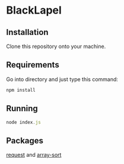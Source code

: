 # BlackLapel

## Installation
Clone this repository onto your machine.

## Requirements
Go into directory and just type this command:
```javascript
npm install
```

## Running
```javascript
node index.js 
```

## Packages
[request](https://www.npmjs.com/package/request)
and
[array-sort](https://www.npmjs.com/package/array-sort)

